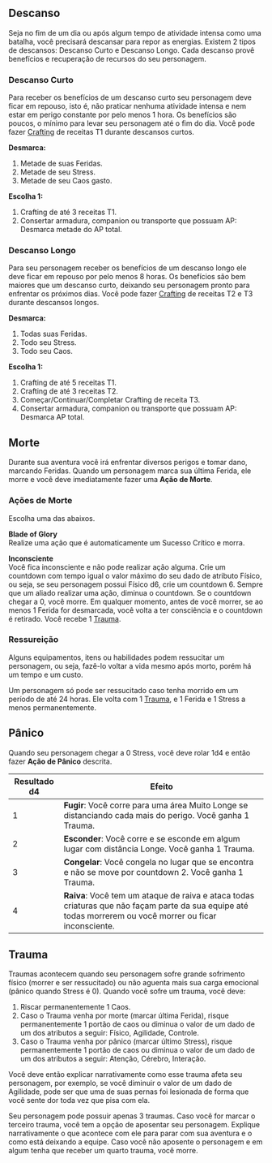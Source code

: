 ## Descanso

Seja no fim de um dia ou após algum tempo de atividade intensa como uma batalha, você precisará descansar para repor as energias. Existem 2 tipos de descansos: Descanso Curto e Descanso Longo. Cada descanso provê benefícios e recuperação de recursos do seu personagem.

### Descanso Curto

Para receber os benefícios de um descanso curto seu personagem deve ficar em repouso, isto é, não praticar nenhuma atividade intensa e nem estar em perigo constante por pelo menos 1 hora. Os benefícios são poucos, o mínimo para levar seu personagem até o fim do dia. Você pode fazer [Crafting](./crafting.md) de receitas T1 durante descansos curtos.

**Desmarca:**  

1. Metade de suas Feridas.
2. Metade de seu Stress.
3. Metade de seu Caos gasto.

**Escolha 1:**

1. Crafting de até 3 receitas T1.
2. Consertar armadura, companion ou transporte que possuam AP: Desmarca metade do AP total.

### Descanso Longo

Para seu personagem receber os benefícios de um descanso longo ele deve ficar em repouso por pelo menos 8 horas. Os benefícios são bem maiores que um descanso curto, deixando seu personagem pronto para enfrentar os próximos dias. Você pode fazer [Crafting](./crafting.md) de receitas T2 e T3 durante descansos longos.

**Desmarca:**  

1. Todas suas Feridas.
2. Todo seu Stress.
3. Todo seu Caos.

**Escolha 1:**

1. Crafting de até 5 receitas T1.
2. Crafting de até 3 receitas T2.
3. Começar/Continuar/Completar Crafting de receita T3.
4. Consertar armadura, companion ou transporte que possuam AP: Desmarca AP total.

## Morte

Durante sua aventura você irá enfrentar diversos perigos e tomar dano, marcando Feridas. Quando um personagem marca sua última Ferida, ele morre e você deve imediatamente fazer uma **Ação de Morte**.

### Ações de Morte

Escolha uma das abaixos.

**Blade of Glory**  
Realize uma ação que é automaticamente um Sucesso Crítico e morra.

**Inconsciente**  
Você fica inconsciente e não pode realizar ação alguma. Crie um countdown com tempo igual o valor máximo do seu dado de atributo Físico, ou seja, se seu personagem possui Físico d6, crie um countdown 6. Sempre que um aliado realizar uma ação, diminua o countdown. Se o countdown chegar a 0, você morre. Em qualquer momento, antes de você morrer, se ao menos 1 Ferida for desmarcada, você volta a ter consciência e o countdown é retirado. Você recebe 1 [Trauma](#trauma).

### Ressureição

Alguns equipamentos, itens ou habilidades podem ressucitar um personagem, ou seja, fazê-lo voltar a vida mesmo após morto, porém há um tempo e um custo.

<!-- Um personagem pode ser ressucitado em até uma quantidade de minutos igual ao valor máximo do seu dado de atributo físico, ou seja, se seu personagem possui Físico d6, crie um countdown 6 minutos. -->

Um personagem só pode ser ressucitado caso tenha morrido em um período de até 24 horas. Ele volta com 1 [Trauma](#trauma), e 1 Ferida e 1 Stress a menos permanentemente.

## Pânico

Quando seu personagem chegar a 0 Stress, você deve rolar 1d4 e então fazer **Ação de Pânico** descrita.

| Resultado d4 | Efeito                                                                                                                                                |
| ------------ | ----------------------------------------------------------------------------------------------------------------------------------------------------- |
| 1            | **Fugir**: Você corre para uma área Muito Longe se distanciando cada mais do perigo. Você ganha 1 Trauma.                                                 |
| 2            | **Esconder**: Você corre e se esconde em algum lugar com distância Longe. Você ganha 1 Trauma.                                                            |
| 3            | **Congelar**: Você congela no lugar que se encontra e não se move por countdown 2. Você ganha 1 Trauma.                                                   |
| 4            | **Raiva**: Você tem um ataque de raiva e ataca todas criaturas que não façam parte da sua equipe até todas morrerem ou você morrer ou ficar inconsciente. |

## Trauma

Traumas acontecem quando seu personagem sofre grande sofrimento físico (morrer e ser ressucitado) ou não aguenta mais sua carga emocional (pânico quando Stress é 0). Quando você sofre um trauma, você deve:

1. Riscar permanentemente 1 Caos.
2. Caso o Trauma venha por morte (marcar última Ferida), risque permanentemente 1 portão de caos ou diminua o valor de um dado de um dos atributos a seguir: Físico, Agilidade, Controle.
3. Caso o Trauma venha por pânico (marcar último Stress), risque permanentemente 1 portão de caos ou diminua o valor de um dado de um dos atributos a seguir: Atenção, Cérebro, Interação.

Você deve então explicar narrativamente como esse trauma afeta seu personagem, por exemplo, se você diminuir o valor de um dado de Agilidade, pode ser que uma de suas pernas foi lesionada de forma que você sente dor toda vez que pisa com ela.

Seu personagem pode possuir apenas 3 traumas. Caso você for marcar o terceiro trauma, você tem a opção de aposentar seu personagem. Explique narrativamente o que acontece com ele para parar com sua aventura e o como está deixando a equipe. Caso você não aposente o personagem e em algum tenha que receber um quarto trauma, você morre.
